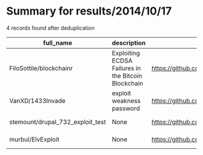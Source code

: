 
# Summary for results/2014/10/17
    
4 records found after deduplication

| full_name | description | html_url | matched_list | matched_count | pushed_at | size | stargazers_count | language | forks_count |
|----------------------------------|-----------------------------------------------------|-----------------------------------------------------|----------------|-----------------|---------------------------|--------|--------------------|------------|---------------|
| FiloSottile/blockchainr | Exploiting ECDSA Failures in the Bitcoin Blockchain | https://github.com/FiloSottile/blockchainr | ['exploit'] | 1 | 2014-10-17 16:31:02+00:00 | 3474 | 52 | Go | 29 |
| VanXD/1433Invade | exploit weakness password | https://github.com/VanXD/1433Invade | ['exploit'] | 1 | 2014-10-17 03:04:06+00:00 | 104 | 0 | Java | 0 |
| stemount/drupal_732_exploit_test | None | https://github.com/stemount/drupal_732_exploit_test | ['exploit'] | 1 | 2014-10-17 10:34:40+00:00 | 100 | 1 | Python | 0 |
| murbul/ElvExploit | None | https://github.com/murbul/ElvExploit | ['exploit'] | 1 | 2014-10-17 17:07:00+00:00 | 132 | 0 | Lua | 0 |
